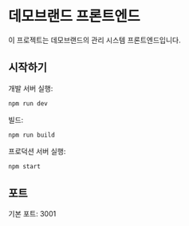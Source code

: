 # 데모브랜드 프론트엔드

이 프로젝트는 데모브랜드의 관리 시스템 프론트엔드입니다.

## 시작하기

개발 서버 실행:
```bash
npm run dev
```

빌드:
```bash
npm run build
```

프로덕션 서버 실행:
```bash
npm start
```

## 포트

기본 포트: 3001
